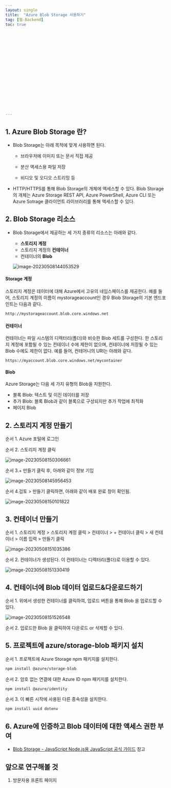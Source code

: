 ```yaml
---
layout: single
title:  "Azure Blob Storage 사용하기"
tag: [웹-Backend]
toc: true 



















---
```


## 1. Azure Blob Storage 란?

- Blob Storage는 아래 목적에 맞게 사용하면 된다.

  - 브라우저에 이미지 또는 문서 직접 제공

  - 분산 액세스용 파일 저장

  - 비디오 및 오디오 스트리밍 등

    

- HTTP/HTTPS를 통해 Blob Storage의 개체에 액세스할 수 있다. Blob Storage의 개체는 Azure Storage REST API, Azure PowerShell, Azure CLI 또는 Azure Sotrage 클라이언트 라이브러리를 통해 액세스할 수 있다.



## 2. Blob Storage 리소스

- Blob Storage에서 제공하는 세 가지 종류의 리소스는 아래와 같다.

  - **스토리지 계정**
  - 스토리지 계정의 **컨테이너**
  - 컨테이너의 **Blob**

  ![image-20230508144053529](../images/2023-05-08-a14/image-20230508144053529.png)

#### Storage 계정

스토리지 계정은 데이터에 대해 Azure에서 고유의 네임스페이스를 제공한다. 예를 들어, 스토리지 계정의 이름이 mystorageaccount인 경우 Blob Storage의 기본 엔드포인트는 다음과 같다.

```text
http://mystorageaccount.blob.core.windows.net
```





#### 컨테이너

컨테이너는 파일 시스템의 디렉터리(폴더)와 비슷한 Blob 세트를 구성한다. 한 스토리지 계정에 포함될 수 있는 컨테이너 수에 제한이 없으며, 컨테이너에 저장될 수 있는 Blob 수에도 제한이 없다. 예를 들어, 컨테어니의 URI는 아래와 같다.

```
https://myaccount.blob.core.windows.net/mycontainer
```





#### Blob

Azure Storage는 다음 세 가지 유형의 Blob을 지원한다.

- 블록 Blob: 텍스트 및 이진 데이터를 저장
- 추가 Blob: 블록 Blob과 같이 블록으로 구성되지만 추가 작업에 최적화
- 페이지 Blob







## 2. 스토리지 계정 만들기

순서 1. Azure 포털에 로그인



순서 2. 스토리지 계정 클릭

![image-20230508150306661](../images/2023-05-08-a14/image-20230508150306661.png)





순서 3.+ 만들기 클릭 후, 아래와 같이 정보 기입

![image-20230508145956453](../images/2023-05-08-a14/image-20230508145956453.png)





순서 4.검토 > 만들기 클릭하면, 아래와 같이 배포 완료 창이 확인됨.

![image-20230508150101822](../images/2023-05-08-a14/image-20230508150101822.png)









## 3. 컨테이너 만들기

순서 1. 스토리지 계정 > 스토리지 계정 클릭 > 컨테이너 > + 컨테이너 클릭 > 새 컨테이너 > 이름 입력 > 만들기 클릭

![image-20230508151035386](../images/2023-05-08-a14/image-20230508151035386.png)







순서 2. 컨테이너가 생성된다. 이 컨테이너는 디렉터리(폴더)로 이용할 수 있다.

![image-20230508151330419](../images/2023-05-08-a14/image-20230508151330419.png)









## 4. 컨테이너에 Blob 데이터 업로드&다운로드하기

순서 1. 위에서 생성한 컨테이너를 클릭하여, 업로드 버튼을 통해 Blob 을 업로드할 수 있다.

![image-20230508151526548](../images/2023-05-08-a14/image-20230508151526548.png)



순서 2. 업로드한 Blob 을 클릭하여 다운로드 or 삭제할 수 있다.





## 5. 프로젝트에 azure/storage-blob 패키지 설치

순서 1. 프로젝트에 Azure Storage npm 패키지를 설치한다.

```bash
npm install @azure/storage-blob
```



순서 2. 암호 없는 연결에 대한 Azure ID npm 패키지를 설치한다.

```bash
npm install @azure/identity
```



순서 3. 이 빠른 시작에 사용된 다른 종속성을 설치한다.

```bash
npm install uuid dotenv
```



## 6. Azure에 인증하고 Blob 데이터에 대한 액세스 권한 부여

- [Blob Storage - JavaScript Node.js용 JavaScript 공식 가이드](https://learn.microsoft.com/ko-kr/azure/storage/blobs/storage-quickstart-blobs-nodejs?tabs=connection-string%2Croles-azure-portal%2Csign-in-azure-cli#authenticate-to-azure-and-authorize-access-to-blob-data) 참고





## 앞으로 연구해볼 것

1. 방문자용 프론트 페이지
